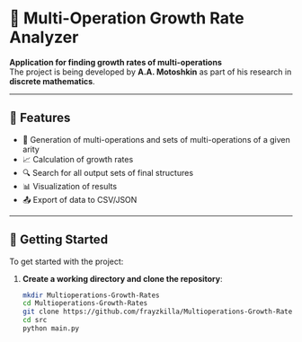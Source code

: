 # 🔢 Multi-Operation Growth Rate Analyzer

**Application for finding growth rates of multi-operations**  
The project is being developed by **A.A. Motoshkin** as part of his research in **discrete mathematics**.

---

## 📌 Features

- 🔧 Generation of multi-operations and sets of multi-operations of a given arity  
- 📈 Calculation of growth rates  
- 🔍 Search for all output sets of final structures  
- 📊 Visualization of results  
- 📤 Export of data to CSV/JSON  

---

## 🚀 Getting Started

To get started with the project:

1. **Create a working directory and clone the repository**:
   ```bash
   mkdir Multioperations-Growth-Rates
   cd Multioperations-Growth-Rates
   git clone https://github.com/frayzkilla/Multioperations-Growth-Rates.git
   cd src
   python main.py